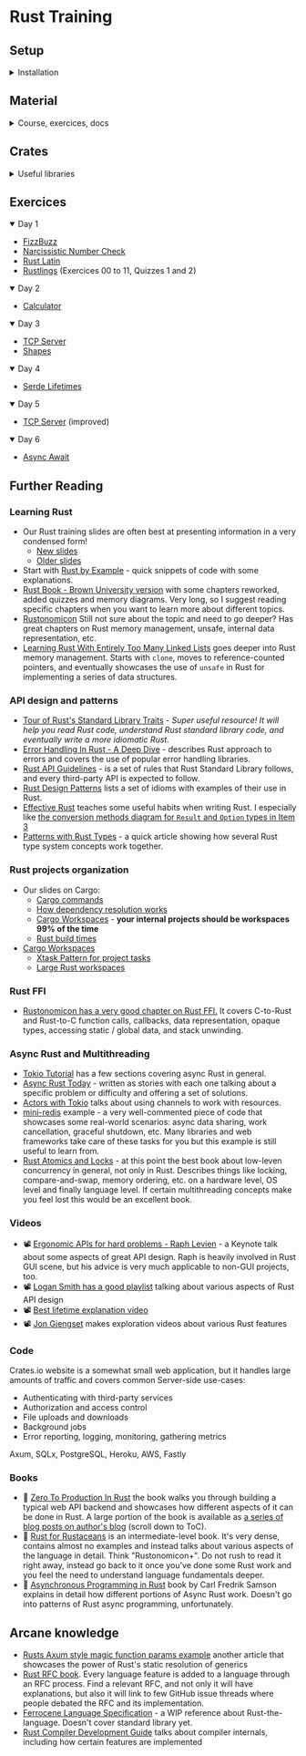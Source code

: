 # Rust Training

## Setup

<details>
<summary>Installation</summary>

### Rust

- [Install Rust](https://www.rust-lang.org/tools/install)

### Cargo

- [Install Cargo](https://doc.rust-lang.org/cargo/getting-started/installation.html)
- [Cargo Book](https://doc.rust-lang.org/cargo/index.html)
- [Cargo Commands](https://doc.rust-lang.org/cargo/commands/index.html)
- [Cargo Cheatsheet](https://cheats.rs/#cargo)

### VSCode Plugins

- [Rust Analyzer](https://marketplace.visualstudio.com/items?itemName=rust-lang.rust-analyzer) - Your 1 stop shop for all things Rust
- [Error Lens](https://marketplace.visualstudio.com/items?itemName=usernamehw.errorlens) - inline error hints
- [Crates](https://marketplace.visualstudio.com/items?itemName=serayuzgur.crates) - extra features for `Cargo.toml` files
- [CodeLLDB](https://marketplace.visualstudio.com/items?itemName=vadimcn.vscode-lldb) - C/C++ debugger with Rust support

</details>

## Material

<details>
<summary>Course, exercices, docs</summary>

### Course
- [Slides](https://rust-training.ferrous-systems.com/) / ([source](https://github.com/ferrous-systems/rust-training))
- [Exercises](https://github.com/ferrous-systems/rust-exercises)
- [Legacy slides](https://ferrous-systems.github.io/teaching-material/) / ([source](https://github.com/ferrous-systems/teaching-material))

### Tools
- [Rust Playground](https://play.rust-lang.org/)

### Exercices
- [Rustlings](https://github.com/rust-lang/rustlings)
- [Rust Quiz](https://dtolnay.github.io/rust-quiz) / ([source](https://github.com/dtolnay/rust-quiz))

### Docs
- [The Rust Standard Library Docs](https://doc.rust-lang.org/std/)
- [The Rust Book - Brown University Edition](https://rust-book.cs.brown.edu)
- [Rust by Example](https://doc.rust-lang.org/rust-by-example/)
- [Rust API Guidelines](https://rust-lang.github.io/api-guidelines/)
- [Rust Cheatsheet](https://cheats.rs/)
- [The Little Book of Rust Books](https://lborb.github.io/book/)
- [Lib.rs](https://lib.rs/)


</details>

## Crates

<details>
<summary>Useful libraries</summary>

- [anyhow](https://docs.rs/anyhow/latest/anyhow/) - application-level error handling
- [thiserror](https://docs.rs/thiserror/latest/thiserror/) - error development for libraries
- [log](https://crates.io/crates/log) - classical logging
- [tracing](https://crates.io/crates/tracing) - span-oriented & structured logging, suitable for concurrency
- [divan](https://crates.io/crates/divan) - statistics-driven microbenchmarking
- [serde](https://crates.io/crates/serde) - serialize/deserialize data to JSON and other formats
- [rayon](https://github.com/rayon-rs/rayon) - easy data parallelism
- [crossbeam](https://github.com/crossbeam-rs/crossbeam) - advanced concurrency primitives
- [itertools](https://docs.rs/itertools/latest/itertools/index.html) - more functions for iteration
- [tokio](https://tokio.rs) - async runtime and related libraries for Rust

</details>

## Exercices

<details open>
<summary>Day 1</summary>

- [FizzBuzz](src/fizzbuzz.rs)
- [Narcissistic Number Check](src/narcissistic_number_check.rs)
- [Rust Latin](src/rustlatin.rs)
- [Rustlings](https://github.com/slgeay/rustlings/tree/main/exercises) (Exercices 00 to 11, Quizzes 1 and 2)

</details>

<details open>
<summary>Day 2</summary>

- [Calculator](src/calculator.rs)

</details>

<details open>
<summary>Day 3</summary>

- [TCP Server](src/tcp_server.rs)
- [Shapes](src/shapes.rs)

</details>

<details open>
<summary>Day 4</summary>

- [Serde Lifetimes](src/serde_lifetimes.rs)

</details>

<details open>
<summary>Day 5</summary>

- [TCP Server](src/tcp_server.rs) (improved)

</details>

<details open>
<summary>Day 6</summary>

- [Async Await](src/async_await.rs)

</details>


## Further Reading

### Learning Rust

- Our Rust training slides are often best at presenting information in a very condensed form!
  - [New slides](https://github.com/ferrous-systems/rust-training/blob/main/training-slides/src/SUMMARY.md)
  - [Older slides](https://ferrous-systems.github.io/teaching-material/index.html)
- Start with [Rust by Example](https://doc.rust-lang.org/stable/rust-by-example/) - quick snippets of code with some explanations.
- [Rust Book - Brown University version](https://rust-book.cs.brown.edu) with some chapters reworked, added quizzes and memory diagrams. Very long, so I suggest reading specific chapters when you want to learn more about different topics.
- [Rustonomicon](https://doc.rust-lang.org/nomicon/) Still not sure about the topic and need to go deeper? Has great chapters on Rust memory management, unsafe, internal data representation, etc.
- [Learning Rust With Entirely Too Many Linked Lists](https://rust-unofficial.github.io/too-many-lists/) goes deeper into Rust memory management. Starts with `clone`, moves to reference-counted pointers, and eventually showcases the use of `unsafe` in Rust for implementing a series of data structures.

### API design and patterns

- [Tour of Rust's Standard Library Traits](https://github.com/pretzelhammer/rust-blog/blob/master/posts/tour-of-rusts-standard-library-traits.md) - *Super useful resource! It will help you read Rust code, understand Rust standard library code, and eventually write a more idiomatic Rust.*
- [Error Handling In Rust - A Deep Dive](https://www.lpalmieri.com/posts/error-handling-rust/) - describes Rust approach to errors and covers the use of popular error handling libraries.
- [Rust API Guidelines](https://rust-lang.github.io/api-guidelines/) - is a set of rules that Rust Standard Library follows, and every third-party API is expected to follow.
- [Rust Design Patterns](https://rust-unofficial.github.io/patterns/intro.html) lists a set of idioms with examples of their use in Rust.
- [Effective Rust](https://www.lurklurk.org/effective-rust/) teaches some useful habits when writing Rust. I especially like [the conversion methods diagram for `Result` and `Option` types in Item 3](https://www.lurklurk.org/effective-rust/transform.html)
- [Patterns with Rust Types](https://www.shuttle.rs/blog/2022/07/28/patterns-with-rust-types) - a quick article showing how several Rust type system concepts work together.

### Rust projects organization

- Our slides on Cargo:
  - [Cargo commands](https://github.com/ferrous-systems/rust-training/blob/main/training-slides/src/using-cargo.md)
  - [How dependency resolution works](https://github.com/ferrous-systems/rust-training/blob/main/training-slides/src/dependency-management.md)
  - [Cargo Workspaces](https://github.com/ferrous-systems/rust-training/blob/main/training-slides/src/cargo-workspaces.md) - **your internal projects should be workspaces 99% of the time**
  - [Rust build times](https://github.com/ferrous-systems/rust-training/blob/main/training-slides/src/rust-build-time.md)
- [Cargo Workspaces](https://doc.rust-lang.org/cargo/reference/workspaces.html)
  - [Xtask Pattern for project tasks](https://github.com/matklad/cargo-xtask)
  - [Large Rust workspaces](https://matklad.github.io/2021/08/22/large-rust-workspaces.html)

### Rust FFI

- [Rustonomicon has a very good chapter on Rust FFI.](https://doc.rust-lang.org/nomicon/ffi.html) It covers C-to-Rust and Rust-to-C function calls, callbacks, data representation, opaque types, accessing static / global data, and stack unwinding.

### Async Rust and Multithreading

- [Tokio Tutorial](https://tokio.rs/tokio/tutorial) has a few sections covering async Rust in general.
- [Async Rust Today](https://rust-lang.github.io/wg-async/vision/submitted_stories/status_quo.html) - written as stories with each one talking about a specific problem or difficulty and offering a set of solutions.
- [Actors with Tokio](https://ryhl.io/blog/actors-with-tokio/) talks about using channels to work with resources.
- [mini-redis](https://github.com/tokio-rs/mini-redis) example - a very well-commented piece of code that showcases some real-world scenarios: async data sharing, work cancellation, graceful shutdown, etc. Many libraries and web frameworks take care of these tasks for you but this example is still useful to learn from.
- [Rust Atomics and Locks](https://marabos.nl/atomics/) - at this point the best book about low-leven concurrency in general, not only in Rust. Describes things like locking, compare-and-swap, memory ordering, etc. on a hardware level, OS level and finally language level. If certain multithreading concepts make you feel lost this would be an excellent book.

### Videos

- 📽 [Ergonomic APIs for hard problems - Raph Levien](https://www.youtube.com/watch?v=Phk0C-kLlho) - a Keynote talk about some aspects of great API design. Raph is heavily involved in Rust GUI scene, but his advice is very much applicable to non-GUI projects, too.
- 📽 [Logan Smith has a good playlist](https://www.youtube.com/playlist?list=PLhjB8nmMLotIG0ik1RXjl0lfZcg9oxhMg) talking about various aspects of Rust API design
- 📽 [Best lifetime explanation video](https://www.youtube.com/watch?v=gRAVZv7V91Q)
- 📽 [Jon Gjengset](https://www.youtube.com/@jonhoo) makes exploration videos about various Rust features

### Code

Crates.io website is a somewhat small web application, but it handles large amounts of traffic and covers common Server-side use-cases:

- Authenticating with third-party services
- Authorization and access control
- File uploads and downloads
- Background jobs
- Error reporting, logging, monitoring, gathering metrics

Axum, SQLx, PostgreSQL, Heroku, AWS, Fastly

### Books

- 📖 [Zero To Production In Rust](https://www.zero2prod.com/) the book walks you through building a typical web API backend and showcases how different aspects of it can be done in Rust. A large portion of the book is available as [a series of blog posts on author's blog](https://www.lpalmieri.com/posts/2020-05-24-zero-to-production-0-foreword/) (scroll down to ToC).
- 📖 [Rust for Rustaceans](https://rust-for-rustaceans.com) is an intermediate-level book. It's very dense, contains almost no examples and instead talks about various aspects of the language in detail. Think "Rustonomicon+". Do not rush to read it right away, instead go back to it once you've done some Rust work and you feel the need to understand language fundamentals deeper.
- 📖 [Asynchronous Programming in Rust](https://www.packtpub.com/product/asynchronous-programming-in-rust/9781805128137) book by Carl Fredrik Samson explains in detail how different portions of Async Rust work. Doesn't go into patterns of Rust async programming, unfortunately.

## Arcane knowledge

- [Rusts Axum style magic function params example](https://github.com/alexpusch/rust-magic-function-params) another article that showcases the power of Rust's static resolution of generics
- [Rust RFC book](https://rust-lang.github.io/rfcs/). Every language feature is added to a language through an RFC process. Find a relevant RFC, and not only it will have explanations, but also it will link to few GitHub issue threads where people debated the RFC and its implementation.
- [Ferrocene Language Specification](https://spec.ferrocene.dev/index.html) - a WIP reference about Rust-the-language. Doesn't cover standard library yet.
- [Rust Compiler Development Guide](https://rustc-dev-guide.rust-lang.org/getting-started.html) talks about compiler internals, including how certain features are implemented
